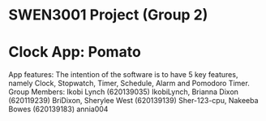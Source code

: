 # SWEN3001 Project (Group 2)
# Clock App: Pomato
App features: The intention of the software is to have 5 key features, namely Clock, Stopwatch, Timer, Schedule, Alarm and Pomodoro Timer.
Group Members:
Ikobi Lynch (620139035) IkobiLynch,
Brianna Dixon (620119239) BriDixon,
Sherylee West (620139139) Sher-123-cpu, 
Nakeeba Bowes (620139183) annia004
